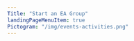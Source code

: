 ```yaml
---
Title: "Start an EA Group"
landingPageMenuItem: true
Pictogram: "/img/events-activities.png"
---
```

